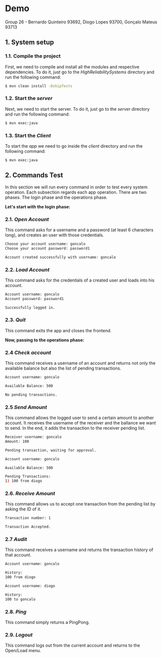 # Demo

Group 26 - Bernardo Quinteiro 93692, Diogo Lopes 93700, Gonçalo Mateus 93713

## 1. System setup

### 1.1. Compile the project

First, we need to compile and install all the modules and respective dependencies.
To do it, just go to the *HighReliabilitySystems* directory and run the following command:

```sh
$ mvn clean install -DskipTests
```

### 1.2. Start the *server*

Next, we need to start the server.
To do it, just go to the *server* directory and run the following command:

```sh
$ mvn exec:java 
```


### 1.3. Start the *Client*

To start the *app* we need to go inside the *client* directory and run the following command:

 ```sh
$ mvn exec:java 
```


## 2. Commands Test

In this section we will run every command in order to test every system operation.
Each subsection regards each app operation. 
There are two phases. The login phase and the operations phase.

**Let's start with the login phase:**

### 2.1. *Open Account*

This command asks for a username and a password (at least 6 characters long), and creates an user with those credentials.

```sh
Choose your account username: goncalo
Choose your account password: password1

Account created successfully with username: goncalo
```

### 2.2. *Load Account*

This command asks for the credentials of a created user and loads into his account.

```sh
Account username: goncalo
Account password: password1

Successfully logged in.
```

### 2.3. *Quit*

This command exits the app and closes the frontend.



**Now, passing to the operations phase:**

### 2.4 *Check account*

This command receives a username of an account and returns not only the available balance but also the list of pending transactions.

```sh
Account username: goncalo

Available Balance: 500

No pending transactions.
```


### 2.5 *Send Amount*

This command allows the logged user to send a certain amount to another account. It receives the username of the receiver and the ballance we want to send. In the end, it adds the transaction to the receiver pending list.

```sh
Receiver username: goncalo
Amount: 100

Pending transaction, waiting for approval.
```

```sh
Account username: goncalo

Available Balance: 500

Pending Transactions:
1) 100 from diogo
```

### 2.6. *Receive Amount*

This command allows us to accept one transaction from the pending list by asking the ID of it.

```sh
Transaction number: 1

Transaction Accepted.
```


### 2.7 *Audit*

This command receives a username and returns the transaction history of that account.

```sh
Account username: goncalo

History:
100 from diogo
```
```sh
Account username: diogo

History:
100 to goncalo
```

### 2.8. *Ping*

 This command simply returns a PingPong.


### 2.9. *Logout*

This command logs out from the current account and returns to the Open/Load menu.












